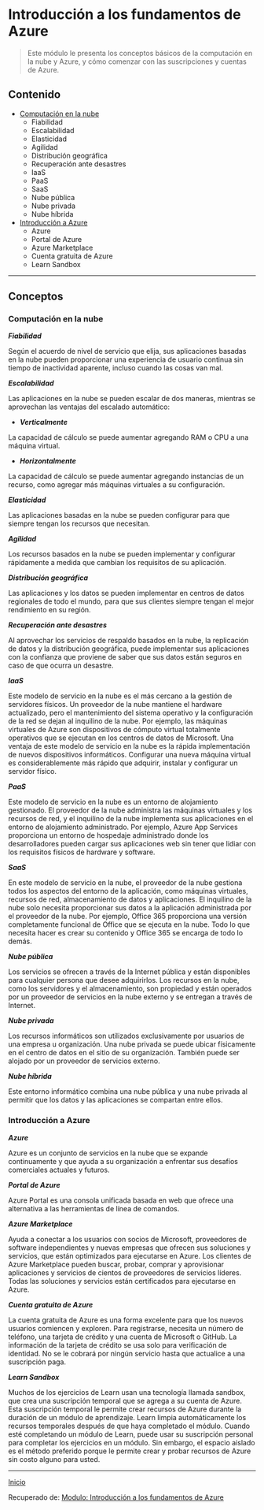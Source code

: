 # Introducción a los fundamentos de Azure

> Este módulo le presenta los conceptos básicos de la computación en la nube y Azure, y cómo comenzar con las suscripciones y cuentas de Azure.

## Contenido 

- [Computación en la nube](#Computación-en-la-nube)
  - Fiabilidad
  - Escalabilidad
  - Elasticidad
  - Agilidad
  - Distribución geográfica
  - Recuperación ante desastres
  - IaaS
  - PaaS
  - SaaS
  - Nube pública
  - Nube privada
  - Nube híbrida
- [Introducción a Azure](#Introducción-a-Azure)
  - Azure
  - Portal de Azure
  - Azure Marketplace
  - Cuenta gratuita de Azure
  - Learn Sandbox

___

## Conceptos


### Computación en la nube

***Fiabilidad***

Según el acuerdo de nivel de servicio que elija, sus aplicaciones basadas en la nube pueden proporcionar una experiencia de usuario continua sin tiempo de inactividad aparente, incluso cuando las cosas van mal.

***Escalabilidad***

Las aplicaciones en la nube se pueden escalar de dos maneras, mientras se aprovechan las ventajas del escalado automático:

- ***Verticalmente***

La capacidad de cálculo se puede aumentar agregando RAM o CPU a una máquina virtual.

- ***Horizontalmente***

La capacidad de cálculo se puede aumentar agregando instancias de un recurso, como agregar más máquinas virtuales a su configuración.

***Elasticidad***

Las aplicaciones basadas en la nube se pueden configurar para que siempre tengan los recursos que necesitan.

***Agilidad***

Los recursos basados en la nube se pueden implementar y configurar rápidamente a medida que cambian los requisitos de su aplicación.

***Distribución geográfica***

Las aplicaciones y los datos se pueden implementar en centros de datos regionales de todo el mundo, para que sus clientes siempre tengan el mejor rendimiento en su región.

***Recuperación ante desastres***

Al aprovechar los servicios de respaldo basados en la nube, la replicación de datos y la distribución geográfica, puede implementar sus aplicaciones con la confianza que proviene de saber que sus datos están seguros en caso de que ocurra un desastre.

***IaaS***

Este modelo de servicio en la nube es el más cercano a la gestión de servidores físicos. Un proveedor de la nube mantiene el hardware actualizado, pero el mantenimiento del sistema operativo y la configuración de la red se dejan al inquilino de la nube. Por ejemplo, las máquinas virtuales de Azure son dispositivos de cómputo virtual totalmente operativos que se ejecutan en los centros de datos de Microsoft. Una ventaja de este modelo de servicio en la nube es la rápida implementación de nuevos dispositivos informáticos. Configurar una nueva máquina virtual es considerablemente más rápido que adquirir, instalar y configurar un servidor físico.

***PaaS***

Este modelo de servicio en la nube es un entorno de alojamiento gestionado. El proveedor de la nube administra las máquinas virtuales y los recursos de red, y el inquilino de la nube implementa sus aplicaciones en el entorno de alojamiento administrado. Por ejemplo, Azure App Services proporciona un entorno de hospedaje administrado donde los desarrolladores pueden cargar sus aplicaciones web sin tener que lidiar con los requisitos físicos de hardware y software.

***SaaS***

En este modelo de servicio en la nube, el proveedor de la nube gestiona todos los aspectos del entorno de la aplicación, como máquinas virtuales, recursos de red, almacenamiento de datos y aplicaciones. El inquilino de la nube solo necesita proporcionar sus datos a la aplicación administrada por el proveedor de la nube. Por ejemplo, Office 365 proporciona una versión completamente funcional de Office que se ejecuta en la nube. Todo lo que necesita hacer es crear su contenido y Office 365 se encarga de todo lo demás.

***Nube pública***

Los servicios se ofrecen a través de la Internet pública y están disponibles para cualquier persona que desee adquirirlos. Los recursos en la nube, como los servidores y el almacenamiento, son propiedad y están operados por un proveedor de servicios en la nube externo y se entregan a través de Internet.

***Nube privada***

Los recursos informáticos son utilizados exclusivamente por usuarios de una empresa u organización. Una nube privada se puede ubicar físicamente en el centro de datos en el sitio de su organización. También puede ser alojado por un proveedor de servicios externo.

***Nube híbrida***

Este entorno informático combina una nube pública y una nube privada al permitir que los datos y las aplicaciones se compartan entre ellos.



### Introducción a Azure

***Azure***

Azure es un conjunto de servicios en la nube que se expande continuamente y que ayuda a su organización a enfrentar sus desafíos comerciales actuales y futuros.

***Portal de Azure***

Azure Portal es una consola unificada basada en web que ofrece una alternativa a las herramientas de línea de comandos.

***Azure Marketplace***

Ayuda a conectar a los usuarios con socios de Microsoft, proveedores de software independientes y nuevas empresas que ofrecen sus soluciones y servicios, que están optimizados para ejecutarse en Azure. Los clientes de Azure Marketplace pueden buscar, probar, comprar y aprovisionar aplicaciones y servicios de cientos de proveedores de servicios líderes. Todas las soluciones y servicios están certificados para ejecutarse en Azure.

***Cuenta gratuita de Azure***

La cuenta gratuita de Azure es una forma excelente para que los nuevos usuarios comiencen y exploren. Para registrarse, necesita un número de teléfono, una tarjeta de crédito y una cuenta de Microsoft o GitHub. La información de la tarjeta de crédito se usa solo para verificación de identidad. No se le cobrará por ningún servicio hasta que actualice a una suscripción paga.

***Learn Sandbox***

Muchos de los ejercicios de Learn usan una tecnología llamada sandbox, que crea una suscripción temporal que se agrega a su cuenta de Azure. Esta suscripción temporal le permite crear recursos de Azure durante la duración de un módulo de aprendizaje. Learn limpia automáticamente los recursos temporales después de que haya completado el módulo.
Cuando esté completando un módulo de Learn, puede usar su suscripción personal para completar los ejercicios en un módulo. Sin embargo, el espacio aislado es el método preferido porque le permite crear y probar recursos de Azure sin costo alguno para usted.

___

[Inicio](#Introducción-a-los-fundamentos-de-Azure)



Recuperado de: [Modulo: Introducción a los fundamentos de Azure](https://docs.microsoft.com/en-gb/learn/modules/intro-to-azure-fundamentals/?WT.mc_id=cloudskillschallenge_1b157d7d-b99e-4cf8-8523-9c8b51f93c1b&ns-enrollment-type=Collection&ns-enrollment-id=ddkzhpd6gqn7)

